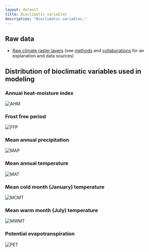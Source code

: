 ```yaml
---
layout: default
title: Bioclimatic variables
description: "Bioclimatic variables."
---
```


## Raw data

* <a href="{{ site.ftproot }}/geospatial/climate/climate_grid.zip">Raw climate raster layers</a> (see <a href="{{ site.baseurl }}/methods.html">methods</a> and <a href="{{ site.baseurl }}/collaborations.html">collaborations</a> for an explanation and data sources)

## Distribution of bioclimatic variables used in modeling

<div class="col-6 col-sm-6 col-lg-6">
<h3>Annual heat-moisture index</h3>
<img src="{{ site.contents }}/geospatial/climate/AHM.png" class="img-responsive" alt="AHM"/>
</div>

<div class="col-6 col-sm-6 col-lg-6">
<h3>Frost free period</h3>
<img src="{{ site.contents }}/geospatial/climate/FFP.png" class="img-responsive" alt="FFP"/>
</div>

<div class="col-6 col-sm-6 col-lg-6">
<h3>Mean annual precipitation</h3>
<img src="{{ site.contents }}/geospatial/climate/MAP.png" class="img-responsive" alt="MAP"/>
</div>

<div class="col-6 col-sm-6 col-lg-6">
<h3>Mean annual temperature</h3>
<img src="{{ site.contents }}/geospatial/climate/MAT.png" class="img-responsive" alt="MAT"/>
</div>

<div class="col-6 col-sm-6 col-lg-6">
<h3>Mean cold month (January) temperature</h3>
<img src="{{ site.contents }}/geospatial/climate/MCMT.png" class="img-responsive" alt="MCMT"/>
</div>

<div class="col-6 col-sm-6 col-lg-6">
<h3>Mean warm month (July) temperature</h3>
<img src="{{ site.contents }}/geospatial/climate/MWMT.png" class="img-responsive" alt="MWMT"/>
</div>

<div class="row">
<div class="col-6 col-sm-6 col-lg-6">
<h3>Potential evapotranspiration</h3>
<img src="{{ site.contents }}/geospatial/climate/PET.png" class="img-responsive" alt="PET"/>
</div>
</div>
